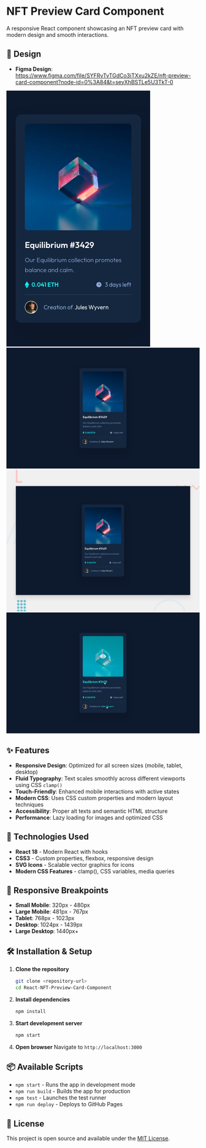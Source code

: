# NFT Preview Card Component

A responsive React component showcasing an NFT preview card with modern design and smooth interactions.

## 🎨 Design

- **Figma Design**: https://www.figma.com/file/SYFRvTvTGdCo3iTXxu2kZE/nft-preview-card-component?node-id=0%3A84&t=seyXhBSTLe5U3TkT-0

![Alt text 1](/src/design/mobile-design.jpg "Mobile design")
![Alt text 1](/src/design/desktop-design.jpg "Desktop design")
![Alt text 1](/src/design/desktop-preview.jpg "Desktop Preview")
![Alt text 1](/src/design/active-states.jpg "Active states")

## ✨ Features

- **Responsive Design**: Optimized for all screen sizes (mobile, tablet, desktop)
- **Fluid Typography**: Text scales smoothly across different viewports using CSS `clamp()`
- **Touch-Friendly**: Enhanced mobile interactions with active states
- **Modern CSS**: Uses CSS custom properties and modern layout techniques
- **Accessibility**: Proper alt texts and semantic HTML structure
- **Performance**: Lazy loading for images and optimized CSS

## 🚀 Technologies Used

- **React 18** - Modern React with hooks
- **CSS3** - Custom properties, flexbox, responsive design
- **SVG Icons** - Scalable vector graphics for icons
- **Modern CSS Features** - clamp(), CSS variables, media queries

## 📱 Responsive Breakpoints

- **Small Mobile**: 320px - 480px
- **Large Mobile**: 481px - 767px
- **Tablet**: 768px - 1023px
- **Desktop**: 1024px - 1439px
- **Large Desktop**: 1440px+

## 🛠️ Installation & Setup

1. **Clone the repository**

   ```bash
   git clone <repository-url>
   cd React-NFT-Preview-Card-Component
   ```

2. **Install dependencies**

   ```bash
   npm install
   ```

3. **Start development server**

   ```bash
   npm start
   ```

4. **Open browser**
   Navigate to `http://localhost:3000`

## 📦 Available Scripts

- `npm start` - Runs the app in development mode
- `npm run build` - Builds the app for production
- `npm test` - Launches the test runner
- `npm run deploy` - Deploys to GitHub Pages

## 📄 License

This project is open source and available under the [MIT License](LICENSE).
